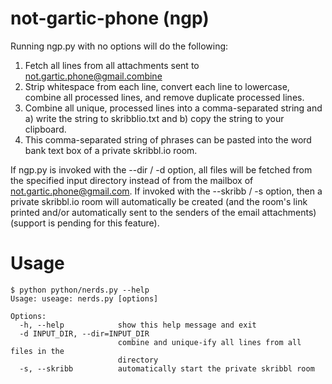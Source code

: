 # not-gartic-phone (ngp)

Running ngp.py with no options will do the following:
1. Fetch all lines from all attachments sent to not.gartic.phone@gmail.combine
2. Strip whitespace from each line, convert each line to lowercase, combine all processed lines, and remove duplicate processed lines.
3. Combine all unique, processed lines into a comma-separated string and a) write the string to skribblio.txt and b) copy the string to your clipboard.
4. This comma-separated string of phrases can be pasted into the word bank text box of a private skribbl.io room.

If ngp.py is invoked with the --dir / -d option, all files will be fetched from the specified input directory instead of from the mailbox of not.gartic.phone@gmail.com.
If invoked with the --skribb / -s option, then a private skribbl.io room will automatically be created (and the room's link printed and/or automatically sent to the senders of the email attachments) (support is pending for this feature).

# Usage

```
$ python python/nerds.py --help
Usage: useage: nerds.py [options]

Options:
  -h, --help            show this help message and exit
  -d INPUT_DIR, --dir=INPUT_DIR
                        combine and unique-ify all lines from all files in the
                        directory
  -s, --skribb          automatically start the private skribbl room
```
